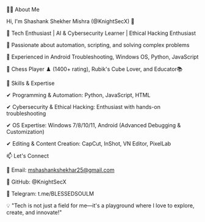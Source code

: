 👨‍💻 About Me

Hi, I'm Shashank Shekher Mishra (@KnightSecX) 👋

🔹 Tech Enthusiast | AI & Cybersecurity Learner | Ethical Hacking Enthusiast

🔹 Passionate about automation, scripting, and solving complex problems

🔹 Experienced in Android Troubleshooting, Windows OS, Python, JavaScript

🔹 Chess Player ♟️ (1400+ rating), Rubik's Cube Lover, and Educator📚

🚀 Skills & Expertise

✔ Programming & Automation: Python, JavaScript, HTML

✔ Cybersecurity & Ethical Hacking: Enthusiast with hands-on troubleshooting

✔ OS Expertise: Windows 7/8/10/11, Android (Advanced Debugging & Customization)

✔ Editing & Content Creation: CapCut, InShot, VN Editor, PixelLab


📫 Let's Connect

📧 Email: mshashankshekhar25@gmail.com

📌 GitHub: @KnightSecX

📢 Telegram: t.me/BLESSEDSOULM


💡 "Tech is not just a field for me—it's a playground where I love to explore, create, and innovate!"
